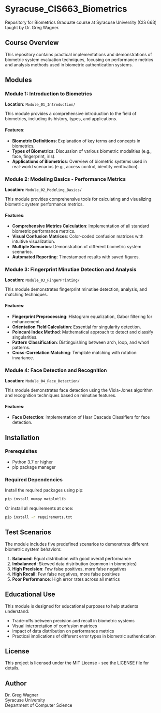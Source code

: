 # Syracuse_CIS663_Biometrics
Repository for Biometrics Graduate course at Syracuse University (CIS 663) taught by Dr. Greg Wagner.

## Course Overview
This repository contains practical implementations and demonstrations of biometric system evaluation techniques, focusing on performance metrics and analysis methods used in biometric authentication systems.

## Modules

### Module 1: Introduction to Biometrics
**Location:** `Module_01_Introduction/`

This module provides a comprehensive introduction to the field of biometrics, including its history, types, and applications.
#### Features:

*   **Biometric Definitions**: Explanation of key terms and concepts in biometrics.
*   **Types of Biometrics**: Discussion of various biometric modalities (e.g., face, fingerprint, iris).
*   **Applications of Biometrics**: Overview of biometric systems used in real-world scenarios (e.g., access control, identity verification).

### Module 2: Modeling Basics - Performance Metrics
**Location:** `Module_02_Modeling_Basics/`

This module provides comprehensive tools for calculating and visualizing biometric system performance metrics.
#### Features:

*   **Comprehensive Metrics Calculation**: Implementation of all standard biometric performance metrics.
*   **Visual Confusion Matrices**: Color-coded confusion matrices with intuitive visualization.
*   **Multiple Scenarios**: Demonstration of different biometric system scenarios.
*   **Automated Reporting**: Timestamped results with saved figures.

### Module 3: Fingerprint Minutiae Detection and Analysis
**Location:** `Module_03_FingerPrinting/`

This module demonstrates fingerprint minutiae detection, analysis, and matching techniques.

#### Features:

*   **Fingerprint Preprocessing**: Histogram equalization, Gabor filtering for enhancement.
*   **Orientation Field Calculation**: Essential for singularity detection.
*   **Poincaré Index Method**: Mathematical approach to detect and classify singularities.
*   **Pattern Classification**: Distinguishing between arch, loop, and whorl patterns.
*   **Cross-Correlation Matching**: Template matching with rotation invariance.

### Module 4: Face Detection and Recognition
**Location:** `Module_04_Face_Detection/`

This module demonstrates face detection using the Viola-Jones algorithm and recognition techniques based on minutiae features.

#### Features:
*   **Face Detection**: Implementation of Haar Cascade Classifiers for face detection.

## Installation

### Prerequisites
- Python 3.7 or higher
- pip package manager

### Required Dependencies
Install the required packages using pip:
```bash
pip install numpy matplotlib
```

Or install all requirements at once:

```bash
pip install -r requirements.txt
```

## Test Scenarios

The module includes five predefined scenarios to demonstrate different biometric system behaviors:

1. **Balanced**: Equal distribution with good overall performance
2. **Imbalanced**: Skewed data distribution (common in biometrics)
3. **High Precision**: Few false positives, more false negatives
4. **High Recall**: Few false negatives, more false positives
5. **Poor Performance**: High error rates across all metrics

## Educational Use

This module is designed for educational purposes to help students understand:
- Trade-offs between precision and recall in biometric systems
- Visual interpretation of confusion matrices
- Impact of data distribution on performance metrics
- Practical implications of different error types in biometric authentication

## License
This project is licensed under the MIT License - see the LICENSE file for details.

## Author
Dr. Greg Wagner  
Syracuse University  
Department of Computer Science

